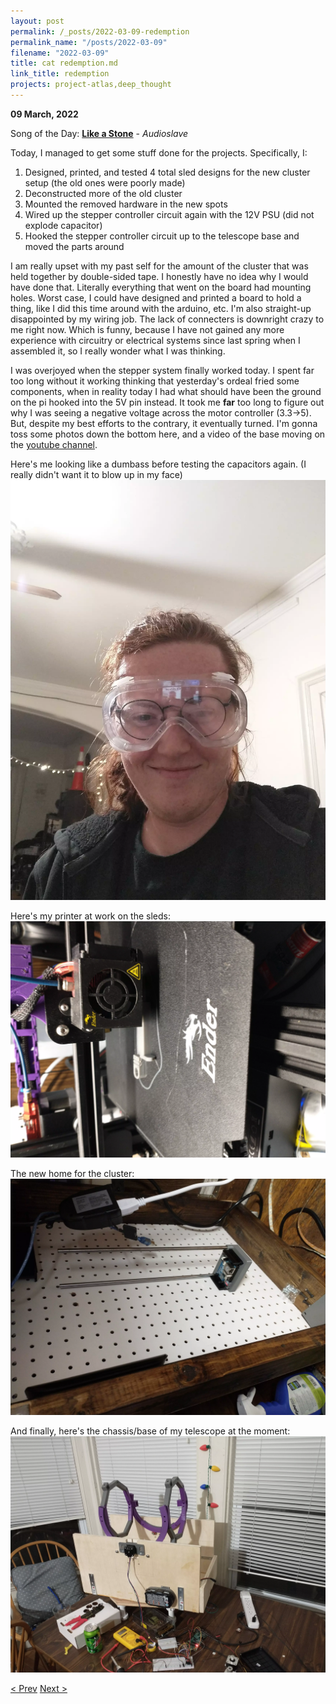 ```yaml
---
layout: post
permalink: /_posts/2022-03-09-redemption
permalink_name: "/posts/2022-03-09"
filename: "2022-03-09"
title: cat redemption.md
link_title: redemption
projects: project-atlas,deep_thought
---
```

**09 March, 2022**

Song of the Day: [**Like a Stone**](https://youtu.be/7QU1nvuxaMA) - *Audioslave*

Today, I managed to get some stuff done for the projects. Specifically, I:

1. Designed, printed, and tested 4 total sled designs for the new cluster setup (the old ones were poorly made)
2. Deconstructed more of the old cluster
3. Mounted the removed hardware in the new spots
4. Wired up the stepper controller circuit again with the 12V PSU (did not explode capacitor)
5. Hooked the stepper controller circuit up to the telescope base and moved the parts around

I am really upset with my past self for the amount of the cluster that was held together by double-sided tape. I honestly have no idea why I would have done that. Literally everything that went on the board had mounting holes. Worst case, I could have designed and printed a board to hold a thing, like I did this time around with the arduino, etc. I'm also straight-up disappointed by my wiring job. The lack of connecters is downright crazy to me right now. Which is funny, because I have not gained any more experience with circuitry or electrical systems since last spring when I assembled it, so I really wonder what I was thinking.

I was overjoyed when the stepper system finally worked today. I spent far too long without it working thinking that yesterday's ordeal fried some components, when in reality today I had what should have been the ground on the pi hooked into the 5V pin instead. It took me **far** too long to figure out why I was seeing a negative voltage across the motor controller (3.3->5). But, despite my best efforts to the contrary, it eventually turned. I'm gonna toss some photos down the bottom here, and a video of the base moving on the [youtube channel](https://youtu.be/EHHx5cRPcEI).

Here's me looking like a dumbass before testing the capacitors again. (I really didn't want it to blow up in my face)
![dumbass](/assets/ref_images/goofy_goggles.webp)

Here's my printer at work on the sleds:
![printer](/assets/ref_images/printer_sleds.webp)

The new home for the cluster:
![cluster](/assets/ref_images/new_home.webp)

And finally, here's the chassis/base of my telescope at the moment:
![atlas](/assets/images/atlas_preview.webp)

[< Prev](/_posts/2022-03-08-releasing_the_blue_smoke)    [Next >](/_posts/2022-03-10-soldering_sucks)
